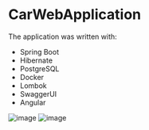 # CarWebApplication

The application was written with:
- Spring Boot
- Hibernate
- PostgreSQL
- Docker
- Lombok
- SwaggerUI
- Angular

![image](https://user-images.githubusercontent.com/77754368/162631169-b5f5c965-bc6b-4c03-b032-0683553b88a2.png)
![image](https://user-images.githubusercontent.com/77754368/162631213-36deec14-a48b-4b99-b265-e0912a9a0ad4.png)
